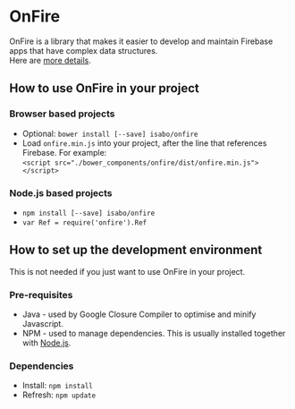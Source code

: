 # OnFire
OnFire is a library that makes it easier to develop and maintain Firebase apps that have complex
data structures.  
Here are [more details](https://github.com/isabo/onfire/wiki/OnFire-Goals-&-Requirements).

## How to use OnFire in your project
### Browser based projects
* Optional: `bower install [--save] isabo/onfire`
* Load `onfire.min.js` into your project, after the line that references Firebase. For example:  
  `<script src="./bower_components/onfire/dist/onfire.min.js"></script>`

### Node.js based projects
* `npm install [--save] isabo/onfire`
* `var Ref = require('onfire').Ref`

## How to set up the development environment
This is not needed if you just want to use OnFire in your project.

### Pre-requisites
* Java - used by Google Closure Compiler to optimise and minify Javascript.
* NPM - used to manage dependencies. This is usually installed together with
  [Node.js](https://nodejs.org/).

### Dependencies
* Install: `npm install`
* Refresh: `npm update`
